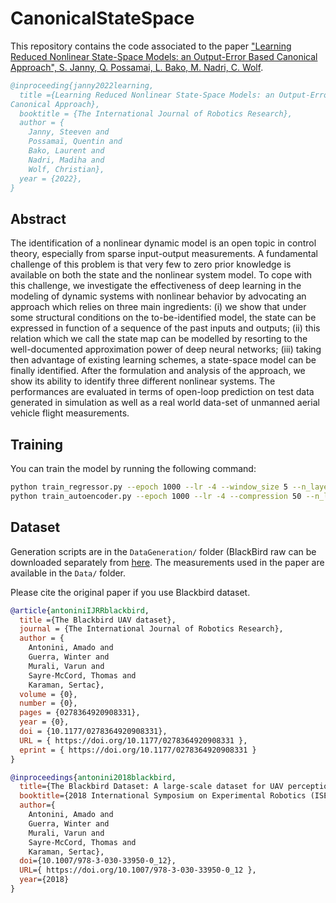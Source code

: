 # CanonicalStateSpace

This repository contains the code associated to the
paper ["Learning Reduced Nonlinear State-Space Models: an Output-Error Based
Canonical Approach", S. Janny, Q. Possamai, L. Bako, M. Nadri, C. Wolf](https://arxiv.org/abs/2206.04791).

```bibtex
@inproceeding{janny2022learning,
  title ={Learning Reduced Nonlinear State-Space Models: an Output-Error Based
Canonical Approach},
  booktitle = {The International Journal of Robotics Research},
  author = {
    Janny, Steeven and 
    Possamaï, Quentin and 
    Bako, Laurent and 
    Nadri, Madiha and 
    Wolf, Christian},
  year = {2022},
}
```

## Abstract

The identification of a nonlinear dynamic model is an open topic in control theory, especially from sparse input-output
measurements. A fundamental challenge of this problem is that very few to zero prior knowledge is available on both the
state and the nonlinear system model. To cope with this challenge, we investigate the effectiveness of deep learning in
the modeling of dynamic systems with nonlinear behavior by advocating an approach which relies on three main
ingredients: (i) we show that under some structural conditions on the to-be-identified model, the state can be expressed
in function of a sequence of the past inputs and outputs; (ii) this relation which we call the state map can be modelled
by resorting to the well-documented approximation power of deep neural networks; (iii) taking then advantage of existing
learning schemes, a state-space model can be finally identified. After the formulation and analysis of the approach, we
show its ability to identify three different nonlinear systems. The performances are evaluated in terms of open-loop
prediction on test data generated in simulation as well as a real world data-set of unmanned aerial vehicle flight
measurements.

## Training
You can train the model by running the following command:
```bash
python train_regressor.py --epoch 1000 --lr -4 --window_size 5 --n_layers 3 --name "H0"
python train_autoencoder.py --epoch 1000 --lr -4 --compression 50 --n_layers 3 --name "train_autoencoder"
```


## Dataset
Generation scripts are in the ```DataGeneration/``` folder (BlackBird raw can be downloaded separately
from [here](https://github.com/mit-aera/Blackbird-Dataset). The measurements used in the paper are available in the
```Data/``` folder.

Please cite the original paper if you use Blackbird dataset.
```bibtex
@article{antoniniIJRRblackbird,
  title ={The Blackbird UAV dataset},
  journal = {The International Journal of Robotics Research},
  author = {
    Antonini, Amado and 
    Guerra, Winter and 
    Murali, Varun and 
    Sayre-McCord, Thomas and 
    Karaman, Sertac},
  volume = {0},
  number = {0},
  pages = {0278364920908331},
  year = {0},
  doi = {10.1177/0278364920908331},
  URL = { https://doi.org/10.1177/0278364920908331 },
  eprint = { https://doi.org/10.1177/0278364920908331 }
}

@inproceedings{antonini2018blackbird,
  title={The Blackbird Dataset: A large-scale dataset for UAV perception in aggressive flight},
  booktitle={2018 International Symposium on Experimental Robotics (ISER)},
  author={
    Antonini, Amado and 
    Guerra, Winter and 
    Murali, Varun and 
    Sayre-McCord, Thomas and 
    Karaman, Sertac},
  doi={10.1007/978-3-030-33950-0_12},
  URL={ https://doi.org/10.1007/978-3-030-33950-0_12 },  
  year={2018}
}
```